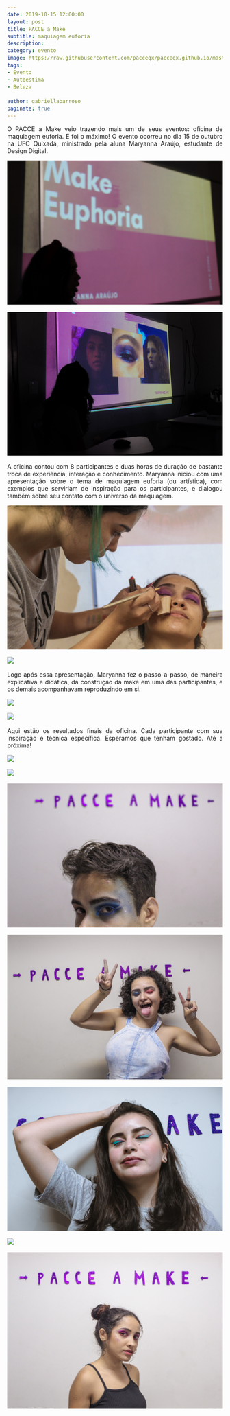 ```yaml
---
date: 2019-10-15 12:00:00
layout: post
title: PACCE a Make
subtitle: maquiagem euforia
description: 
category: evento
image: https://raw.githubusercontent.com/pacceqx/pacceqx.github.io/master/assets/pic/2019-10-15/capa.png
tags:
- Evento
- Autoestima
- Beleza

author: gabriellabarroso
paginate: true
---
```

<p style="text-align: justify">
O PACCE a Make veio trazendo mais um de seus eventos: oficina de maquiagem euforia. E foi o máximo! O evento ocorreu no dia 15 de outubro na UFC Quixadá, ministrado pela aluna Maryanna Araújo, estudante de Design Digital. 
</p>

![](https://raw.githubusercontent.com/pacceqx/pacceqx.github.io/master/assets/pic/2019-10-15/img1.jpg)

![](https://raw.githubusercontent.com/pacceqx/pacceqx.github.io/master/assets/pic/2019-10-15/img2.jpg)

 <p style="text-align: justify">
 A oficina contou com 8 participantes e duas horas de duração de bastante troca de experiência, interação e conhecimento. Maryanna iniciou com uma apresentação sobre o tema de maquiagem euforia (ou artística), com exemplos que serviriam de inspiração para os participantes, e dialogou também sobre seu contato com o universo da maquiagem.
 </p>

![](https://raw.githubusercontent.com/pacceqx/pacceqx.github.io/master/assets/pic/2019-10-15/img3.jpg)

![](https://raw.githubusercontent.com/pacceqx/pacceqx.github.io/master/assets/pic/2019-10-15/img4.heic)

<p style="text-align: justify">
Logo após essa apresentação, Maryanna fez o passo-a-passo, de maneira explicativa e didática, da construção da make em uma das participantes, e os demais acompanhavam reproduzindo em si.
 </p>

![](https://raw.githubusercontent.com/pacceqx/pacceqx.github.io/master/assets/pic/2019-10-08/img5.jpg)

![](https://raw.githubusercontent.com/pacceqx/pacceqx.github.io/master/assets/pic/2019-10-08/img6.jpg)

<p style="text-align: justify">
Aqui estão os resultados finais da oficina. Cada participante com sua inspiração e técnica específica. Esperamos que tenham gostado. Até a próxima!
</p>

![](https://raw.githubusercontent.com/pacceqx/pacceqx.github.io/master/assets/pic/2019-10-15/img7.heic)

![](https://raw.githubusercontent.com/pacceqx/pacceqx.github.io/master/assets/pic/2019-10-15/img8.heic)

![](https://raw.githubusercontent.com/pacceqx/pacceqx.github.io/master/assets/pic/2019-10-15/img9.jpg)

![](https://raw.githubusercontent.com/pacceqx/pacceqx.github.io/master/assets/pic/2019-10-15/img10.jpg)

![](https://raw.githubusercontent.com/pacceqx/pacceqx.github.io/master/assets/pic/2019-10-15/img11.jpg)

![](https://raw.githubusercontent.com/pacceqx/pacceqx.github.io/master/assets/pic/2019-10-15/img12.heic)

![](https://raw.githubusercontent.com/pacceqx/pacceqx.github.io/master/assets/pic/2019-10-15/img13.jpg)